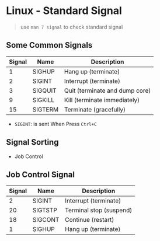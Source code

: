 # Linux - Standard Signal


> use `man 7 signal` to check standard signal

## Some Common Signals

| Signal | Name    | Description                    |
| ------ | ------- | ------------------------------ |
| 1      | SIGHUP  | Hang up (terminate)            |
| 2      | SIGINT  | Interrupt (terminate)          |
| 3      | SIGQUIT | Quit (terminate and dump core) |
| 9      | SIGKILL | Kill (terminate immediately)   |
| 15     | SIGTERM | Terminate (gracefully)         |

- `SIGINT`: is sent When Press `Ctrl+C`

## Signal Sorting

- Job Control

## Job Control Signal

| Signal | Name    | Description                    |
| ------ | ------- | ------------------------------ |
| 2      | SIGINT  | Interrupt (terminate)          |
| 20     | SIGTSTP | Terminal stop (suspend)        |
| 18     | SIGCONT | Continue (restart)             |
| 1      | SIGHUP  | Hang up (terminate)            |
